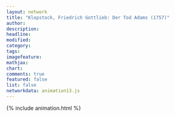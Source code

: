 ```yaml
---
layout: network
title: "Klopstock, Friedrich Gottlieb: Der Tod Adams (1757)"
author:
description:
headline:
modified:
category:
tags:
imagefeature: 
mathjax: 
chart: 
comments: true
featured: false
list: false
networkdata: animation13.js
---
```

{% include animation.html %}
